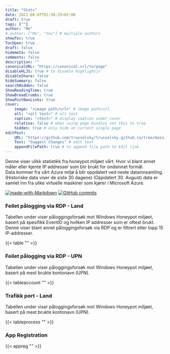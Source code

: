 ```yaml
---
title: "Stats"
date: 2021-08-07T01:50:33+02:00
draft: true
tags: [""]
author: "Me"
# author: ["Me", "You"] # multiple authors
showToc: true
TocOpen: true
draft: false
hidemeta: false
comments: false
description: ""
canonicalURL: "https://canonical.url/to/page"
disableHLJS: true # to disable highlightjs
disableShare: false
hideSummary: false
searchHidden: false
ShowReadingTime: true
ShowBreadCrumbs: true
ShowPostNavLinks: true
cover:
    image: "<image path/url>" # image path/url
    alt: "<alt text>" # alt text
    caption: "<text>" # display caption under cover
    relative: false # when using page bundles set this to true
    hidden: true # only hide on current single page
editPost:
    URL: "https://github.com/trusselsky/trusselsky.github.io/tree/main/content"
    Text: "Suggest Changes" # edit text
    appendFilePath: true # to append file path to Edit link
---
```

Denne viser ulikk statistikk fra honeypot miljøet vårt. Hvor vi blant annet måler eller kjente IP addresser som blir brukt for ondsinnet formål.<br/>  Data kommer fra vårt Azure miljø å blir oppdatert ved neste datainnsamling. (Historiske data viser de siste 30 dagene) (Oppdatert 30. August) data er samlet inn fra ulike virtuelle maskiner som kjører i Microsoft Azure. 

[![made-with-Markdown](https://img.shields.io/badge/Made%20with-Markdown-1f425f.svg)](http://commonmark.org) [![GitHub commits](https://img.shields.io/github/commits-since/Naereen/StrapDown.js/v1.0.0.svg)](https://github.com/trusselsky/trusselsky.github.io/commits/)

### Feilet pålogging via RDP - Land ###
Tabellen under viser påloggingsforsøk mot Windows Honeypot miljøet, basert på spesifikk EventID og hvilken IP addresser som er oftest brukt. Denne viser blant annet påloggingsforsøk via RDP og er filtrert etter topp 15 IP-addresser. 

{{< table "" >}}

### Feilet pålogging via RDP - UPN ###
Tabellen under viser påloggingsforsøk mot Windows Honeypot miljøet, basert på mest brukte kontonavn (UPN).

{{< tableaccount "" >}}


### Trafikk port - Land ###
Tabellen under viser påloggingsforsøk mot Windows Honeypot miljøet, basert på mest brukte kontonavn (UPN).

{{< tableprocess "" >}}

### App Registration ###

{{< appreg "" >}}


